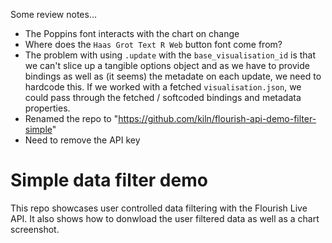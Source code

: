 Some review notes...

- The Poppins font interacts with the chart on change
- Where does the `Haas Grot Text R Web` button font come from?
- The problem with using `.update` with the `base_visualisation_id` is that we can't slice up a tangible options object and as we have to provide bindings as well as (it seems) the metadate on each update, we need to hardcode this. If we worked with a fetched `visualisation.json`, we could pass through the fetched / softcoded bindings and metadata properties.
- Renamed the repo to "https://github.com/kiln/flourish-api-demo-filter-simple"
- Need to remove the API key

# Simple data filter demo

This repo showcases user controlled data filtering with the Flourish Live API. It also shows how to donwload the user filtered data as well as a chart screenshot.
